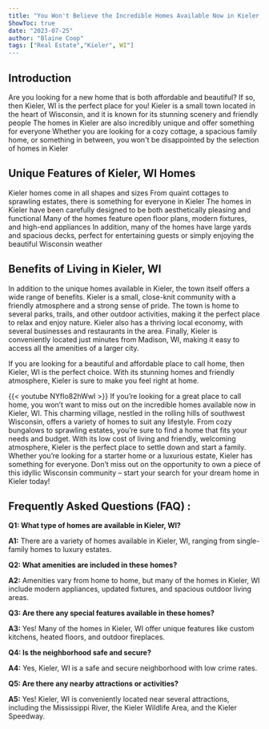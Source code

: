 ```yaml
---
title: "You Won't Believe the Incredible Homes Available Now in Kieler, WI!"
ShowToc: true 
date: "2023-07-25"
author: "Blaine Coop" 
tags: ["Real Estate","Kieler", WI"]
---
```

## Introduction
Are you looking for a new home that is both affordable and beautiful? If so, then Kieler, WI is the perfect place for you! Kieler is a small town located in the heart of Wisconsin, and it is known for its stunning scenery and friendly people The homes in Kieler are also incredibly unique and offer something for everyone Whether you are looking for a cozy cottage, a spacious family home, or something in between, you won't be disappointed by the selection of homes in Kieler 

## Unique Features of Kieler, WI Homes
Kieler homes come in all shapes and sizes From quaint cottages to sprawling estates, there is something for everyone in Kieler The homes in Kieler have been carefully designed to be both aesthetically pleasing and functional Many of the homes feature open floor plans, modern fixtures, and high-end appliances In addition, many of the homes have large yards and spacious decks, perfect for entertaining guests or simply enjoying the beautiful Wisconsin weather 

## Benefits of Living in Kieler, WI
In addition to the unique homes available in Kieler, the town itself offers a wide range of benefits. Kieler is a small, close-knit community with a friendly atmosphere and a strong sense of pride. The town is home to several parks, trails, and other outdoor activities, making it the perfect place to relax and enjoy nature. Kieler also has a thriving local economy, with several businesses and restaurants in the area. Finally, Kieler is conveniently located just minutes from Madison, WI, making it easy to access all the amenities of a larger city. 

If you are looking for a beautiful and affordable place to call home, then Kieler, WI is the perfect choice. With its stunning homes and friendly atmosphere, Kieler is sure to make you feel right at home.

{{< youtube NYfIo82hWwI >}} 
If you’re looking for a great place to call home, you won’t want to miss out on the incredible homes available now in Kieler, WI. This charming village, nestled in the rolling hills of southwest Wisconsin, offers a variety of homes to suit any lifestyle. From cozy bungalows to sprawling estates, you’re sure to find a home that fits your needs and budget. With its low cost of living and friendly, welcoming atmosphere, Kieler is the perfect place to settle down and start a family. Whether you’re looking for a starter home or a luxurious estate, Kieler has something for everyone. Don’t miss out on the opportunity to own a piece of this idyllic Wisconsin community – start your search for your dream home in Kieler today!

## Frequently Asked Questions (FAQ) :
**Q1: What type of homes are available in Kieler, WI?**

**A1:** There are a variety of homes available in Kieler, WI, ranging from single-family homes to luxury estates. 

**Q2: What amenities are included in these homes?**

**A2:** Amenities vary from home to home, but many of the homes in Kieler, WI include modern appliances, updated fixtures, and spacious outdoor living areas. 

**Q3: Are there any special features available in these homes?**

**A3:** Yes! Many of the homes in Kieler, WI offer unique features like custom kitchens, heated floors, and outdoor fireplaces. 

**Q4: Is the neighborhood safe and secure?**

**A4:** Yes, Kieler, WI is a safe and secure neighborhood with low crime rates. 

**Q5: Are there any nearby attractions or activities?**

**A5:** Yes! Kieler, WI is conveniently located near several attractions, including the Mississippi River, the Kieler Wildlife Area, and the Kieler Speedway.



